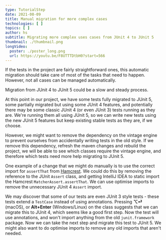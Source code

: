 ```yaml
---
type: TutorialStep
date: 2021-08-09
title: Manual migration for more complex cases
technologies: [ ]
topics: [ ]
author: hs
subtitle: Migrating more complex uses cases from JUnit 4 to JUnit 5
thumbnail: ./thumbnail.png
longVideo:
  poster: ./poster_long.png
  url: https://youtu.be/F8UTTTDtbH0?start=566
---
```


If the tests in the project are fairly straightforward ones, this automatic migration should take care of most of the tasks that need to happen.  However, not all cases can be managed automatically.

Migration from JUnit 4 to JUnit 5 could be a slow and steady process.

At this point in our project, we have some tests fully migrated to JUnit 5, some partially migrated but using some JUnit 4 features, and potentially there may be some classic JUnit 4 (or even JUnit 3) tests running as they are. We're running them all using JUnit 5, so we can write new tests using the new JUnit 5 features but keep existing stable tests as they are, if we choose.

However, we might want to remove the dependency on the vintage engine to prevent ourselves from accidentally writing tests in the old style.  If we remove this dependency, refresh the maven changes and rebuild the project, we will be able to see which classes require the vintage engine, and therefore which tests need more help migrating to JUnit 5.

One example of a change that we might do manually is to use the correct import for `assertThat` from [Hamcrest](http://hamcrest.org/JavaHamcrest/).  We could do this by removing the reference to the JUnit `Assert` class, and getting IntelliJ IDEA to static import the Hamcrest `MatcherAssert.assertThat`. We can use optimise imports to remove the unnecessary JUnit 4 `Assert` import.

We may discover that some of our tests are even JUnit 3 style tests - these tests extend a `TestCase` instead of using annotations.  Pressing **⌥⏎** (macOS), or **Alt+Enter** (Windows/Linux) on the class suggests that we can migrate this to JUnit 4, which seems like a good first step. Now the test will use annotations, and won't import anything from the old `junit.framework` package.  Now we can take the next step and migrate this test to JUnit 5.  We might also want to do optimise imports to remove any old imports that aren't needed.

